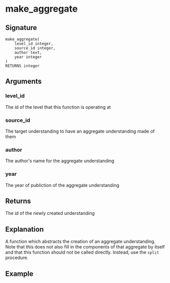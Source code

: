 # make_aggregate

## Signature
    make_aggregate(
        level_id integer,
        source_id integer,
        author text,
        year integer
    )
    RETURNS integer

## Arguments

### level_id
The id of the level that this function is operating at

### source_id
The target understanding to have an aggregate understanding made of them

### author
The author's name for the aggregate understanding

### year
The year of publiction of the aggregate understanding

## Returns
The id of the newly created understanding

## Explanation
A function which abstracts the creation of an aggregate understanding. Note that this does not also fill in the components of that aggregate by itself and that this function should not be called directly. Instead, use the `split` procedure.

## Example